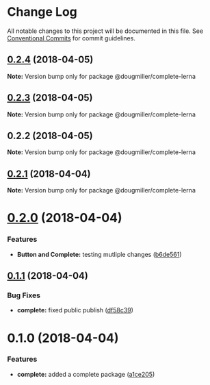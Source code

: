 # Change Log

All notable changes to this project will be documented in this file.
See [Conventional Commits](https://conventionalcommits.org) for commit guidelines.

<a name="0.2.4"></a>
## [0.2.4](https://github.com/dmiller9911/lerna-poc/compare/@dougmiller/complete-lerna@0.2.3...@dougmiller/complete-lerna@0.2.4) (2018-04-05)




**Note:** Version bump only for package @dougmiller/complete-lerna

<a name="0.2.3"></a>
## [0.2.3](https://github.com/dmiller9911/lerna-poc/compare/@dougmiller/complete-lerna@0.2.2...@dougmiller/complete-lerna@0.2.3) (2018-04-05)




**Note:** Version bump only for package @dougmiller/complete-lerna

<a name="0.2.2"></a>
## 0.2.2 (2018-04-05)




**Note:** Version bump only for package @dougmiller/complete-lerna

<a name="0.2.1"></a>
## [0.2.1](https://github.com/dmiller9911/lerna-poc/compare/@dougmiller/complete-lerna@0.2.0...@dougmiller/complete-lerna@0.2.1) (2018-04-04)




**Note:** Version bump only for package @dougmiller/complete-lerna

<a name="0.2.0"></a>
# [0.2.0](https://github.com/dmiller9911/lerna-poc/compare/@dougmiller/complete-lerna@0.1.1...@dougmiller/complete-lerna@0.2.0) (2018-04-04)


### Features

* **Button and Complete:** testing mutliple changes ([b6de561](https://github.com/dmiller9911/lerna-poc/commit/b6de561))




<a name="0.1.1"></a>
## [0.1.1](https://github.com/dmiller9911/lerna-poc/compare/@dougmiller/complete-lerna@0.1.0...@dougmiller/complete-lerna@0.1.1) (2018-04-04)


### Bug Fixes

* **complete:** fixed public publish ([df58c39](https://github.com/dmiller9911/lerna-poc/commit/df58c39))




<a name="0.1.0"></a>
# 0.1.0 (2018-04-04)


### Features

* **complete:** added a complete package ([a1ce205](https://github.com/dmiller9911/lerna-poc/commit/a1ce205))
